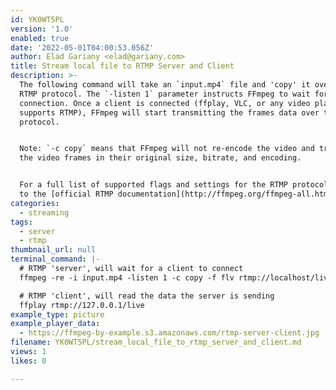```yaml
---
id: YK0WT5PL
version: '1.0'
enabled: true
date: '2022-05-01T04:00:53.056Z'
author: Elad Gariany <elad@gariany.com>
title: Stream local file to RTMP Server and Client
description: >-
  The following command will take an `input.mp4` file and 'copy' it over the
  RTMP protocol. The `-listen 1` parameter instructs FFmpeg to wait for a
  connection. Once a client is connected (ffplay, VLC, or any video player that
  supports RTMP), FFmpeg will start transmitting the frames data over the RTMP
  protocol.


  Note: `-c copy` means that FFmpeg will not re-encode the video and transmit
  the video frames in their original size, bitrate, and encoding.


  For a full list of supported flags and settings for the RTMP protocol, refer
  to the [official RTMP documentation](http://ffmpeg.org/ffmpeg-all.html#rtmp)
categories:
  - streaming
tags:
  - server
  - rtmp
thumbnail_url: null
terminal_command: |-
  # RTMP 'server', will wait for a client to connect
  ffmpeg -re -i input.mp4 -listen 1 -c copy -f flv rtmp://localhost/live

  # RTMP 'client', will read the data the server is sending
  ffplay rtmp://127.0.0.1/live
example_type: picture
example_player_data:
  - https://ffmpeg-by-example.s3.amazonaws.com/rtmp-server-client.jpg
filename: YK0WT5PL/stream_local_file_to_rtmp_server_and_client.md
views: 1
likes: 0

---
```


